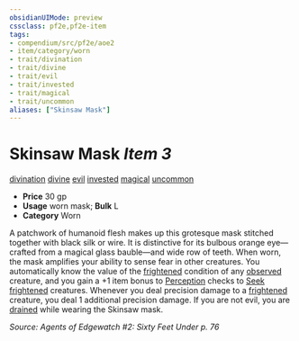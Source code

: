 ```yaml
---
obsidianUIMode: preview
cssclass: pf2e,pf2e-item
tags:
- compendium/src/pf2e/aoe2
- item/category/worn
- trait/divination
- trait/divine
- trait/evil
- trait/invested
- trait/magical
- trait/uncommon
aliases: ["Skinsaw Mask"]
---
```

# Skinsaw Mask *Item 3*  
[divination](rules/traits/divination.md)  [divine](rules/traits/divine.md)  [evil](rules/traits/evil.md)  [invested](rules/traits/invested.md)  [magical](rules/traits/magical.md)  [uncommon](rules/traits/uncommon.md)  

- **Price** 30 gp
- **Usage** worn mask; **Bulk** L
- **Category** Worn

A patchwork of humanoid flesh makes up this grotesque mask stitched together with black silk or wire. It is distinctive for its bulbous orange eye— crafted from a magical glass bauble—and wide row of teeth. When worn, the mask amplifies your ability to sense fear in other creatures. You automatically know the value of the [frightened](rules/conditions.md#Frightened) condition of any [observed](rules/conditions.md#Observed) creature, and you gain a +1 item bonus to [Perception](compendium/skills.md#Perception) checks to [Seek](rules/actions/seek.md) [frightened](rules/conditions.md#Frightened) creatures. Whenever you deal precision damage to a [frightened](rules/conditions.md#Frightened) creature, you deal 1 additional precision damage. If you are not evil, you are [drained](rules/conditions.md#Drained) while wearing the Skinsaw mask.

*Source: Agents of Edgewatch #2: Sixty Feet Under p. 76*